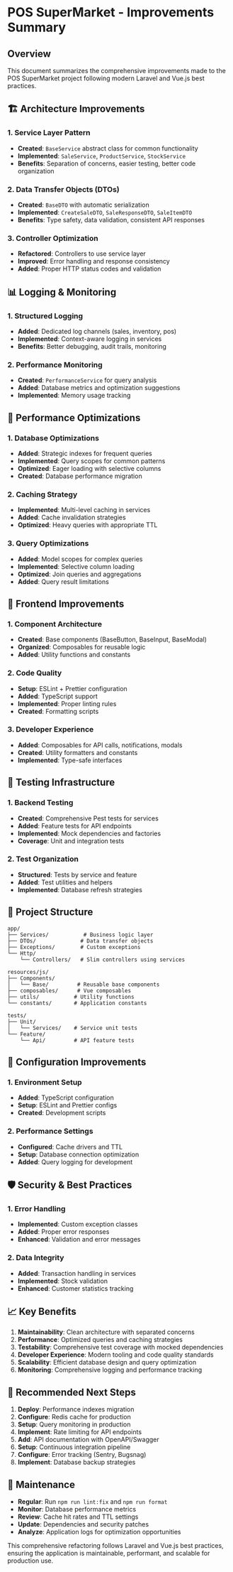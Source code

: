 # POS SuperMarket - Improvements Summary

## Overview
This document summarizes the comprehensive improvements made to the POS SuperMarket project following modern Laravel and Vue.js best practices.

## 🏗️ Architecture Improvements

### 1. Service Layer Pattern
- **Created**: `BaseService` abstract class for common functionality
- **Implemented**: `SaleService`, `ProductService`, `StockService`
- **Benefits**: Separation of concerns, easier testing, better code organization

### 2. Data Transfer Objects (DTOs)
- **Created**: `BaseDTO` with automatic serialization
- **Implemented**: `CreateSaleDTO`, `SaleResponseDTO`, `SaleItemDTO`
- **Benefits**: Type safety, data validation, consistent API responses

### 3. Controller Optimization
- **Refactored**: Controllers to use service layer
- **Improved**: Error handling and response consistency
- **Added**: Proper HTTP status codes and validation

## 📊 Logging & Monitoring

### 1. Structured Logging
- **Added**: Dedicated log channels (sales, inventory, pos)
- **Implemented**: Context-aware logging in services
- **Benefits**: Better debugging, audit trails, monitoring

### 2. Performance Monitoring
- **Created**: `PerformanceService` for query analysis
- **Added**: Database metrics and optimization suggestions
- **Implemented**: Memory usage tracking

## 🚀 Performance Optimizations

### 1. Database Optimizations
- **Added**: Strategic indexes for frequent queries
- **Implemented**: Query scopes for common patterns
- **Optimized**: Eager loading with selective columns
- **Created**: Database performance migration

### 2. Caching Strategy
- **Implemented**: Multi-level caching in services
- **Added**: Cache invalidation strategies
- **Optimized**: Heavy queries with appropriate TTL

### 3. Query Optimizations
- **Added**: Model scopes for complex queries
- **Implemented**: Selective column loading
- **Optimized**: Join queries and aggregations
- **Added**: Query result limitations

## 🎨 Frontend Improvements

### 1. Component Architecture
- **Created**: Base components (BaseButton, BaseInput, BaseModal)
- **Organized**: Composables for reusable logic
- **Added**: Utility functions and constants

### 2. Code Quality
- **Setup**: ESLint + Prettier configuration
- **Added**: TypeScript support
- **Implemented**: Proper linting rules
- **Created**: Formatting scripts

### 3. Developer Experience
- **Added**: Composables for API calls, notifications, modals
- **Created**: Utility formatters and constants
- **Implemented**: Type-safe interfaces

## 🧪 Testing Infrastructure

### 1. Backend Testing
- **Created**: Comprehensive Pest tests for services
- **Added**: Feature tests for API endpoints
- **Implemented**: Mock dependencies and factories
- **Coverage**: Unit and integration tests

### 2. Test Organization
- **Structured**: Tests by service and feature
- **Added**: Test utilities and helpers
- **Implemented**: Database refresh strategies

## 📁 Project Structure

```
app/
├── Services/           # Business logic layer
├── DTOs/              # Data transfer objects
├── Exceptions/        # Custom exceptions
└── Http/
    └── Controllers/   # Slim controllers using services

resources/js/
├── Components/
│   └── Base/         # Reusable base components
├── composables/      # Vue composables
├── utils/           # Utility functions
└── constants/       # Application constants

tests/
├── Unit/
│   └── Services/    # Service unit tests
└── Feature/
    └── Api/         # API feature tests
```

## 🔧 Configuration Improvements

### 1. Environment Setup
- **Added**: TypeScript configuration
- **Setup**: ESLint and Prettier configs
- **Created**: Development scripts

### 2. Performance Settings
- **Configured**: Cache drivers and TTL
- **Setup**: Database connection optimization
- **Added**: Query logging for development

## 🛡️ Security & Best Practices

### 1. Error Handling
- **Implemented**: Custom exception classes
- **Added**: Proper error responses
- **Enhanced**: Validation and error messages

### 2. Data Integrity
- **Added**: Transaction handling in services
- **Implemented**: Stock validation
- **Enhanced**: Customer statistics tracking

## 📈 Key Benefits

1. **Maintainability**: Clean architecture with separated concerns
2. **Performance**: Optimized queries and caching strategies
3. **Testability**: Comprehensive test coverage with mocked dependencies
4. **Developer Experience**: Modern tooling and code quality standards
5. **Scalability**: Efficient database design and query optimization
6. **Monitoring**: Comprehensive logging and performance tracking

## 🎯 Recommended Next Steps

1. **Deploy**: Performance indexes migration
2. **Configure**: Redis cache for production
3. **Setup**: Query monitoring in production
4. **Implement**: Rate limiting for API endpoints
5. **Add**: API documentation with OpenAPI/Swagger
6. **Setup**: Continuous integration pipeline
7. **Configure**: Error tracking (Sentry, Bugsnag)
8. **Implement**: Database backup strategies

## 🔄 Maintenance

- **Regular**: Run `npm run lint:fix` and `npm run format`
- **Monitor**: Database performance metrics
- **Review**: Cache hit rates and TTL settings
- **Update**: Dependencies and security patches
- **Analyze**: Application logs for optimization opportunities

This comprehensive refactoring follows Laravel and Vue.js best practices, ensuring the application is maintainable, performant, and scalable for production use.